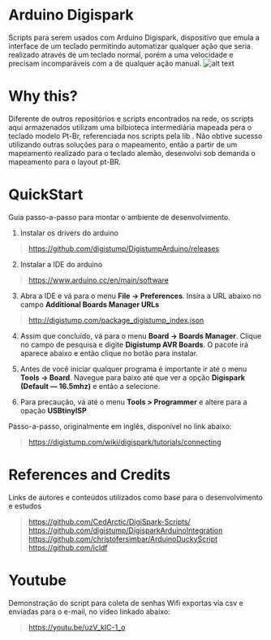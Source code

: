  # Arduino Digispark
Scripts para serem usados com Arduino Digispark, dispositivo que emula a interface de um teclado permitindo automatizar qualquer ação que seria realizado através de um teclado normal, porém a uma velocidade e precisam incomparáveis com a de qualquer ação manual.
![alt text](https://github.com/Gadotti/DigisparkScripts/blob/master/Digispark.jpg "The DigiSpark")

# Why this?
Diferente de outros repositórios e scripts encontrados na rede, os scripts aqui armazenados utilizam uma bilbioteca intermediária mapeada pera o teclado modelo Pt-Br, referenciada nos scripts pela lib <DigiKeyboardPtBr>.
Não obtive sucesso utilizando outras soluções para o mapeamento, então a partir de um mapeamento realizado para o teclado alemão, desenvolvi sob demanda o mapeamento para o layout pt-BR.

# QuickStart
Guia passo-a-passo para montar o ambiente de desenvolvimento.
1. Instalar os drivers do arduino
> https://github.com/digistump/DigistumpArduino/releases

2. Instalar a IDE do arduino
> https://www.arduino.cc/en/main/software

3. Abra a IDE e vá para o menu **File -> Preferences**. Insira a URL abaixo no campo **Additional Boards Manager URLs**
> http://digistump.com/package_digistump_index.json

4. Assim que concluído, vá para o menu **Board -> Boards Manager**. Clique no campo de pesquisa e digite **Digistump AVR Boards**. O pacote irá aparece abaixo e então clique no botão para instalar.

5. Antes de você iniciar qualquer programa é importante ir até o menu **Tools -> Board**. Navegue para baixo até que ver a opção **Digispark (Default — 16.5mhz)** e então a selecione.

6. Para precaução, vá até o menu **Tools > Programmer** e altere para a opação **USBtinyISP**

Passo-a-passo, originalmente em inglês, disponível no link abaixo:
> https://digistump.com/wiki/digispark/tutorials/connecting

# References and Credits
Links de autores e conteúdos utilizados como base para o desenvolvimento e estudos
> https://github.com/CedArctic/DigiSpark-Scripts/
> https://github.com/digistump/DigisparkArduinoIntegration
> https://github.com/christofersimbar/ArduinoDuckyScript
> https://github.com/jcldf

# Youtube
Demonstração do script para coleta de senhas Wifi exportas via csv e enviadas para o e-mail, no vídeo linkado abaixo:
> https://youtu.be/uzV_kIC-1_o
